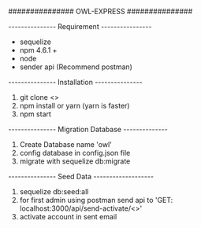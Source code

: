 ############### OWL-EXPRESS ###############

--------------- Requirement ----------------
- sequelize
- npm 4.6.1 +
- node
- sender api (Recommend postman)

--------------- Installation ---------------
1. git clone <<git-url>>
2. npm install  or  yarn  (yarn is faster)
3. npm start


--------------- Migration Database --------------
1. Create Database name 'owl'
2. config database in config.json file
3. migrate with    sequelize db:migrate

--------------- Seed Data -------------------
1. sequelize db:seed:all
2. for first admin using postman send api to 'GET: localhost:3000/api/send-activate/<<email-first-admin>>'
3. activate account in sent email
